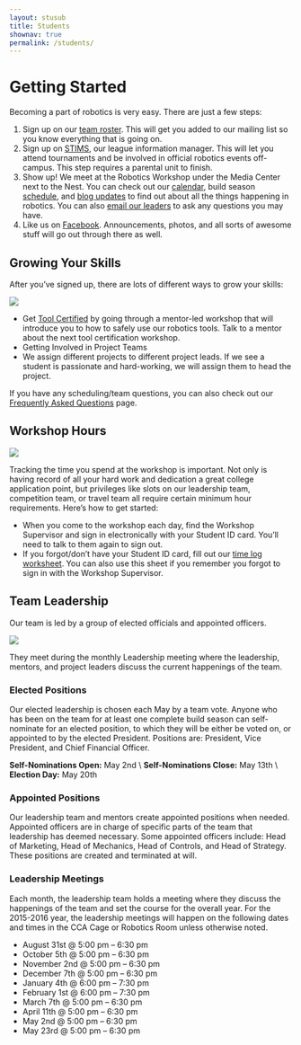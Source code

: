 ```yaml
---
layout: stusub
title: Students
shownav: true
permalink: /students/
---
```


# Getting Started

Becoming a part of robotics is very easy. There are just a few steps:

1. Sign up on our [team roster](https://docs.google.com/a/team3128.org/forms/d/1VpWMkgvuBatdemjuj_hHUDzjsSfe2zWboS45fhb6Fz8/viewform). This will get you added to our mailing list so you know everything that is going on.
2. Sign up on [STIMS](https://my.usfirst.org/stims/Login.aspx), our league information manager. This will let you attend tournaments and be involved in official robotics events off-campus. This step requires a parental unit to finish.
3. Show up! We meet at the Robotics Workshop under the Media Center next to the Nest. You can check out our [calendar](/students/calendar/), build season [schedule](/students/build-seasons/), and [blog updates](/students/updates/) to find out about all the things happening in robotics. You can also [email our leaders](/contact/) to ask any questions you may have.
4. Like us on [Facebook](https://www.facebook.com/aluminumnarwhals). Announcements, photos, and all sorts of awesome stuff will go out through there as well.

## Growing Your Skills

After you’ve signed up, there are lots of different ways to grow your skills:

<img src="/resources/dank-photos/1.jpg" class="leftimage">

+ Get [Tool Certified](/students/tool-certification/) by going through a mentor-led workshop that will introduce you to how to safely use our robotics tools. Talk to a mentor about the next tool certification workshop.
+ Getting Involved in Project Teams
+ We assign different projects to different project leads. If we see a student is passionate and hard-working, we will assign them to head the project.

If you have any scheduling/team questions, you can also check out our [Frequently Asked Questions](/parents/faq/) page.

## Workshop Hours

<img src="/resources/dank-photos/2.jpg" class="rightimage">

Tracking the time you spend at the workshop is important. Not only is having record of all your hard work and dedication a great college application point, but privileges like slots on our leadership team, competition team, or travel team all require certain minimum hour requirements. Here’s how to get started:

+ When you come to the workshop each day, find the Workshop Supervisor and sign in electronically with your Student ID card. You’ll need to talk to them again to sign out.
+ If you forgot/don’t have your Student ID card, fill out our [time log worksheet](/resources/FRC_Time_Log_Workshop.pdf). You can also use this sheet if you remember you forgot to sign in with the Workshop Supervisor.

## Team Leadership

Our team is led by a group of elected officials and appointed officers. 

<img src="/resources/dank-photos/6.jpg" class="leftimage">

They meet during the monthly Leadership meeting where the leadership, mentors, and project leaders discuss the current happenings of the team.

### Elected Positions

Our elected leadership is chosen each May by a team vote. Anyone who has been on the team for at least one complete build season can self-nominate for an elected position, to which they will be either be voted on, or appointed to by the elected President. Positions are: President, Vice President, and Chief Financial Officer.

**Self-Nominations Open:** May 2nd \\
**Self-Nominations Close:** May 13th \\
**Election Day:** May 20th


### Appointed Positions

Our leadership team and mentors create appointed positions when needed. Appointed officers are in charge of specific parts of the team that leadership has deemed necessary. Some appointed officers include: Head of Marketing, Head of Mechanics, Head of Controls, and Head of Strategy. These positions are created and terminated at will.

### Leadership Meetings

Each month, the leadership team holds a meeting where they discuss the happenings of the team and set the course for the overall year. For the 2015-2016 year, the leadership meetings will happen on the following dates and times in the CCA Cage or Robotics Room unless otherwise noted.

+ August 31st @ 5:00 pm – 6:30 pm
+ October 5th @ 5:00 pm – 6:30 pm
+ November 2nd @ 5:00 pm – 6:30 pm
+ December 7th @ 5:00 pm – 6:30 pm
+ January 4th @ 6:00 pm – 7:30 pm
+ February 1st @ 6:00 pm – 7:30 pm
+ March 7th @ 5:00 pm – 6:30 pm
+ April 11th @ 5:00 pm – 6:30 pm
+ May 2nd @ 5:00 pm – 6:30 pm
+ May 23rd @ 5:00 pm – 6:30 pm

